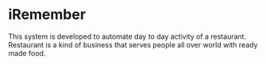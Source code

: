 # iRemember
This system is developed to automate day to day activity of a restaurant. Restaurant is a kind of business that serves people all over world with ready made food.
